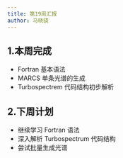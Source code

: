 ```yaml
---
title: 第19周汇报
author: 马晓骁
---
```


## 1.本周完成

- Fortran 基本语法
- MARCS 单条光谱的生成
- Turbospectrem 代码结构初步解析

## 2.下周计划

- 继续学习 Fortran 语法
- 深入解析 Turbospectrum 代码结构
- 尝试批量生成光谱
